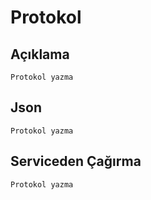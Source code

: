
# Protokol

## Açıklama
 
 ```
Protokol yazma 
 ```
 
## Json
 
 ```
Protokol yazma 
 ```
 
 ## Serviceden Çağırma
 
 ```
Protokol yazma 
 ```
